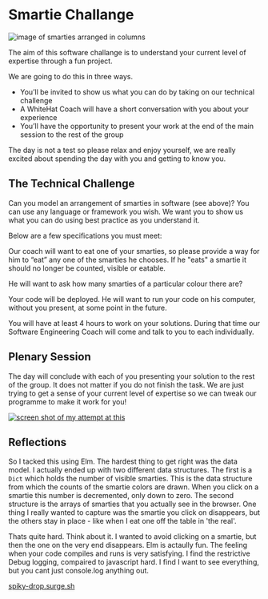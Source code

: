 # Smartie Challange

![image of smarties arranged in columns](https://user-images.githubusercontent.com/4499581/53914116-cb139700-4054-11e9-8e9a-40e3fc1a1c9d.jpg)

The aim of this software challange is to understand your current level of expertise through a fun project.

We are going to do this in three ways. 

* You’ll be invited to show us what you can do by taking on our technical challenge
* A WhiteHat Coach will have a short conversation with you about your experience
* You’ll have the opportunity to present your work at the end of the main session to the rest of the group 

The day is not a test so please relax and enjoy yourself, we are really excited about spending the day with you and getting to know you.

## The Technical Challenge

Can you model an arrangement of smarties in software (see above)? You can use any language or framework you wish. We want you to show us what you can do using best practice as you understand it.

Below are a few specifications you must meet:

Our coach will want to eat one of your smarties, so please provide a way for him to “eat” any one of the smarties he chooses. If he "eats" a smartie it should no longer be counted, visible or eatable.

He will want to ask how many smarties of a particular colour there are?

Your code will be deployed. He will want to run your code on his computer, without you present, at some point in the future.

You will have at least 4 hours to work on your solutions. During that time our Software Engineering Coach will come and talk to you to each individually.

## Plenary Session

The day will conclude with each of you presenting your solution to the rest of the group. It does not matter if you do not finish the task. We are just trying to get a sense of your current level of expertise so we can tweak our programme to make it work for you! 

[![screen shot of my attempt at this](https://user-images.githubusercontent.com/4499581/53914952-b932f380-4056-11e9-88cc-df5c001501c4.jpg)](http://spiky-drop.surge.sh)

## Reflections

So I tacked this using Elm. The hardest thing to get right was the data model. I actually ended up with two different data structures. The first is a `Dict` which holds the number of visible smarties. This is the data structure from which the counts of the smartie colors are drawn. When you click on a smartie this number is decremented, only down to zero. The second structure is the arrays of smarties that you actually see in the browser. One thing I really wanted to capture was the smartie you click on disappears, but the others stay in place - like when I eat one off the table in 'the real'.

Thats quite hard. Think about it. I wanted to avoid clicking on a smartie, but then the one on the very end disappears. Elm is actaully fun. The feeling when your code compiles and runs is very satisfying. I find the restrictive Debug logging, compaired to javascript hard. I find I want to see everything, but you cant just console.log anything out.

[spiky-drop.surge.sh](http://spiky-drop.surge.sh)
